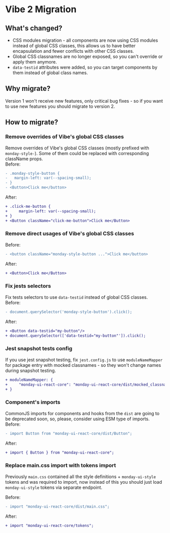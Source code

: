 # Vibe 2 Migration

## What's changed?

- CSS modules migration - all components are now using CSS modules instead of global CSS classes, this allows us to have better encapsulation and fewer conflicts with other CSS classes.
- Global CSS classnames are no longer exposed, so you can't override or apply them anymore.
- `data-testid` attributes were added, so you can target components by them instead of global class names.

## Why migrate?

Version 1 won't receive new features, only critical bug fixes - so if you want to use new features you should migrate to version 2.

## How to migrate?

### Remove overrides of Vibe's global CSS classes

Remove overrides of Vibe's global CSS classes (mostly prefixed with `monday-style-`). Some of them could be replaced with corresponding className props.  
Before:

```diff
- .monday-style-button {
-   margin-left: var(--spacing-small);
- }
- <Button>Click me</button>
```

After:

```diff
+ .click-me-button {
+     margin-left: var(--spacing-small);
+ }
+ <Button className="click-me-button">Click me</Button>
```

### Remove direct usages of Vibe's global CSS classes

Before:

```diff
- <button className="monday-style-button ...">Click me</button>
```

After:

```diff
+ <Button>Click me</Button>
```

### Fix jests selectors

Fix tests selectors to use `data-testid` instead of global CSS classes.  
Before:

```diff
- document.querySelector('monday-style-button').click();
```

After:

```diff
+ <Button data-testid="my-button"/>
+ document.querySelector(['data-testid="my-button"']).click();
```

### Jest snapshot tests config

If you use jest snapshot testing, fix `jest.config.js` to use `moduleNameMapper` for package entry with mocked classnames - so they won't change names during snapshot testing.

```diff
+ moduleNameMapper: {
+     "monday-ui-react-core": "monday-ui-react-core/dist/mocked_classnames_esm/src/index.js"
+ }
```

### Component's imports

CommonJS imports for components and hooks from the `dist` are going to be deprecated soon, so, please, consider using ESM type of imports.  
Before:

```diff
- import Button from "monday-ui-react-core/dist/Button";
```

After:

```diff
+ import { Button } from "monday-ui-react-core";
```

### Replace main.css import with tokens import

Previously `main.css` contained all the style definitions + `monday-ui-style` tokens and was required to import, now instead of this you should just load `monday-ui-style` tokens via separate endpoint.

Before:

```diff
- import "monday-ui-react-core/dist/main.css";
```

After:

```diff
+ import "monday-ui-react-core/tokens";
```
